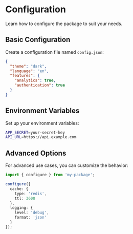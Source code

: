 # Configuration

Learn how to configure the package to suit your needs.

## Basic Configuration

Create a configuration file named `config.json`:

```json
{
  "theme": "dark",
  "language": "en",
  "features": {
    "analytics": true,
    "authentication": true
  }
}
```

## Environment Variables

Set up your environment variables:

```bash
APP_SECRET=your-secret-key
API_URL=https://api.example.com
```

## Advanced Options

For advanced use cases, you can customize the behavior:

```typescript
import { configure } from 'my-package';

configure({
  cache: {
    type: 'redis',
    ttl: 3600
  },
  logging: {
    level: 'debug',
    format: 'json'
  }
});
```